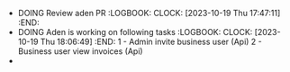 - DOING Review aden PR
  :LOGBOOK:
  CLOCK: [2023-10-19 Thu 17:47:11]
  :END:
- DOING Aden is working on following tasks
  :LOGBOOK:
  CLOCK: [2023-10-19 Thu 18:06:49]
  :END:
  1 - Admin invite business user (Api)
  2 - Business user view invoices (Api)
-